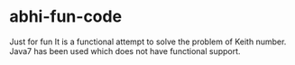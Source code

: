 # abhi-fun-code
Just for fun
It is a functional attempt to solve the problem of Keith number.
Java7 has been used which does not have functional support.
